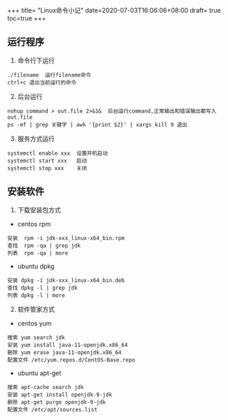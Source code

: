 +++
title= "Linux命令小记"
date=2020-07-03T16:06:06+08:00
draft= true
toc=true
+++

## 运行程序
1. 命令行下运行
```
./filename  运行filename命令
ctrl+c 退出当前运行的命令
```

2. 后台运行
```
nohup command > out.file 2>&1&  后台运行command,正常输出和错误输出都写入out.file
ps -ef | grep 关键字 | awk '{print $2}' | xargs kill 9 退出
```

3. 服务方式运行
```
systemctl enable xxx  设置开机启动
systemctl start xxx   启动
systemctl stop xxx    关闭
```

## 安装软件
1. 下载安装包方式   
* centos rpm
```
安装  rpm -i jdk-xxx_linux-x64_bin.rpm
查找  rpm -qa | grep jdk
列表  rpm -qa | more
```
* ubuntu dpkg
```
安装 dpkg -i jdk-xxx_linux-x64_bin.deb
查找 dpkg -l | grep jdk
列表 dpkg -l | more
```
2. 软件管家方式
* centos yum
```
搜索 yum search jdk
安装 yum install java-11-openjdk.x86_64
删除 yum erase java-11-openjdk.x86_64
配置文件 /etc/yum.repos.d/CentOS-Base.repo
```
* ubuntu apt-get
```
搜索 apt-cache search jdk
安装 apt-get install openjdk-9-jdk
删除 apt-get purge openjdk-9-jdk
配置文件 /etc/apt/sources.list
```

